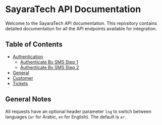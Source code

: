 # SayaraTech API Documentation

Welcome to the SayaraTech API documentation. This repository contains detailed documentation for all the API endpoints available for integration.

## Table of Contents

- [Authentication](authentication/AuthenticateBySMSStep1.md)
  - [Authenticate By SMS Step 1](authentication/AuthenticateBySMSStep1.md)
  - [Authenticate By SMS Step 2](docs/authentication/AuthenticateBySMSStep2.md)
- [General](docs/General/SomeGeneralAPI.md)
- [Customer](docs/Customer/SomeCustomerAPI.md)
- [Tickets](docs/Tickets/SomeTicketAPI.md)

## General Notes

All requests have an optional header parameter `lng` to switch between languages (`ar` for Arabic, `en` for English). The default is `ar`.
